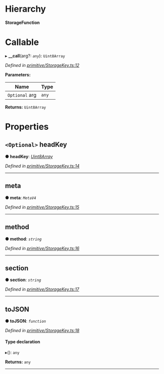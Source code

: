 

# Hierarchy

**StorageFunction**

# Callable
▸ **__call**(arg?: *`any`*): `Uint8Array`

*Defined in [primitive/StorageKey.ts:12](https://github.com/polkadot-js/api/blob/f8f05ba/packages/types/src/primitive/StorageKey.ts#L12)*

**Parameters:**

| Name | Type |
| ------ | ------ |
| `Optional` arg | `any` |

**Returns:** `Uint8Array`

# Properties

<a id="headkey"></a>

## `<Optional>` headKey

**● headKey**: *[Uint8Array](../classes/_codec_u8a_.u8a.md#uint8array)*

*Defined in [primitive/StorageKey.ts:14](https://github.com/polkadot-js/api/blob/f8f05ba/packages/types/src/primitive/StorageKey.ts#L14)*

___
<a id="meta"></a>

##  meta

**● meta**: *`MetaV4`*

*Defined in [primitive/StorageKey.ts:15](https://github.com/polkadot-js/api/blob/f8f05ba/packages/types/src/primitive/StorageKey.ts#L15)*

___
<a id="method"></a>

##  method

**● method**: *`string`*

*Defined in [primitive/StorageKey.ts:16](https://github.com/polkadot-js/api/blob/f8f05ba/packages/types/src/primitive/StorageKey.ts#L16)*

___
<a id="section"></a>

##  section

**● section**: *`string`*

*Defined in [primitive/StorageKey.ts:17](https://github.com/polkadot-js/api/blob/f8f05ba/packages/types/src/primitive/StorageKey.ts#L17)*

___
<a id="tojson"></a>

##  toJSON

**● toJSON**: *`function`*

*Defined in [primitive/StorageKey.ts:18](https://github.com/polkadot-js/api/blob/f8f05ba/packages/types/src/primitive/StorageKey.ts#L18)*

#### Type declaration
▸(): `any`

**Returns:** `any`

___

